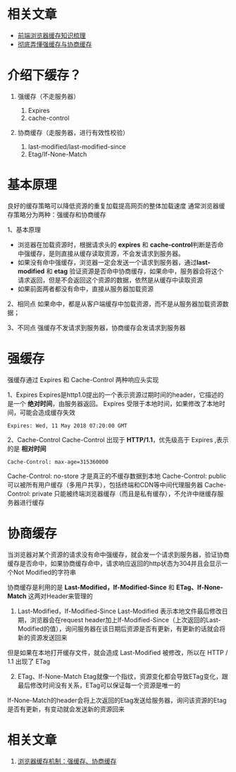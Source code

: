 
# 相关文章
- [前端浏览器缓存知识梳理](https://juejin.cn/post/6947936223126093861)
- [彻底弄懂强缓存与协商缓存](https://www.jianshu.com/p/9c95db596df5)




# 介绍下缓存？


1. 强缓存（不走服务器）
   1. Expires
   2. cache-control


2. 协商缓存（走服务器，进行有效性校验）
   1. last-modified/last-modified-since
   2. Etag/If-None-Match


# 基本原理


良好的缓存策略可以降低资源的重复加载提高网页的整体加载速度
通常浏览器缓存策略分为两种：强缓存和协商缓存

1、基本原理
   - 浏览器在加载资源时，根据请求头的 **expires** 和 **cache-control**判断是否命中强缓存，是则直接从缓存读取资源，不会发请求到服务器。
   - 如果没有命中强缓存，浏览器一定会发送一个请求到服务器，通过**last-modified** 和 **etag** 验证资源是否命中协商缓存，如果命中，服务器会将这个请求返回，但是不会返回这个资源的数据，依然是从缓存中读取资源
   - 如果前面两者都没有命中，直接从服务器加载资源

2、相同点
如果命中，都是从客户端缓存中加载资源，而不是从服务器加载资源数据；

3、不同点
强缓存不发请求到服务器，协商缓存会发请求到服务器



# 强缓存

强缓存通过 Expires 和 Cache-Control 两种响应头实现

1、Expires
Expires是http1.0提出的一个表示资源过期时间的header，它描述的是一个 **绝对时间**，由服务器返回。
Expires 受限于本地时间，如果修改了本地时间，可能会造成缓存失效

`Expires: Wed, 11 May 2018 07:20:00 GMT`

2、Cache-Control
Cache-Control 出现于 **HTTP/1.1**，优先级高于 Expires ,表示的是 **相对时间**

`Cache-Control: max-age=315360000`


Cache-Control: no-store 才是真正的不缓存数据到本地
Cache-Control: public   可以被所有用户缓存（多用户共享），包括终端和CDN等中间代理服务器
Cache-Control: private  只能被终端浏览器缓存（而且是私有缓存），不允许中继缓存服务器进行缓存




# 协商缓存

当浏览器对某个资源的请求没有命中强缓存，就会发一个请求到服务器，验证协商缓存是否命中，如果协商缓存命中，请求响应返回的http状态为304并且会显示一个Not Modified的字符串

协商缓存是利用的是 **Last-Modified，If-Modified-Since** 和 **ETag、If-None-Match** 这两对Header来管理的



1. Last-Modified，If-Modified-Since
Last-Modified 表示本地文件最后修改日期，浏览器会在request header加上If-Modified-Since（上次返回的Last-Modified的值），询问服务器在该日期后资源是否有更新，有更新的话就会将新的资源发送回来

但是如果在本地打开缓存文件，就会造成 Last-Modified 被修改，所以在 HTTP / 1.1 出现了 ETag

2. ETag、If-None-Match
Etag就像一个指纹，资源变化都会导致ETag变化，跟最后修改时间没有关系，ETag可以保证每一个资源是唯一的

If-None-Match的header会将上次返回的Etag发送给服务器，询问该资源的Etag是否有更新，有变动就会发送新的资源回来

# 相关文章

1. [浏览器缓存机制：强缓存、协商缓存](https://github.com/amandakelake/blog/issues/41)